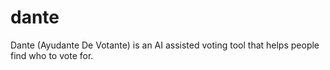 # dante
Dante (Ayudante De Votante) is an AI assisted voting tool that helps people find who to vote for.
